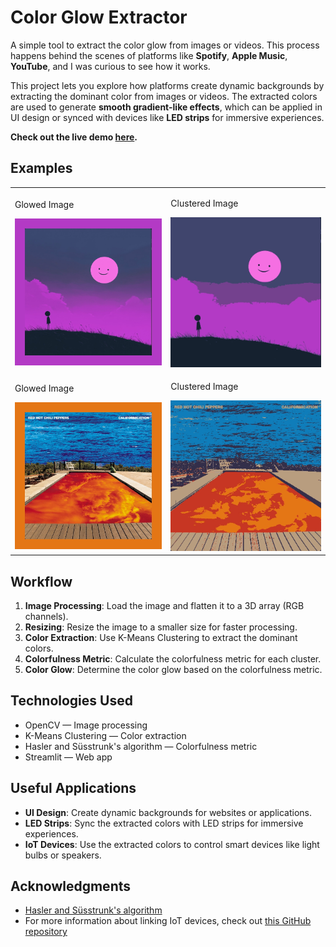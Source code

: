 # Color Glow Extractor

A simple tool to extract the color glow from images or videos. This process happens behind the scenes of platforms like **Spotify**, **Apple Music**, **YouTube**, and I was curious to see how it works.

This project lets you explore how platforms create dynamic backgrounds by extracting the dominant color from images or videos. The extracted colors are used to generate **smooth gradient-like effects**, which can be applied in UI design or synced with devices like **LED strips** for immersive experiences.

**Check out the live demo [here](https://glow-extractor.streamlit.app/).**

## Examples

<table>
  <tr>
    <td>
    <p>Glowed Image</p>
    <img src="img/bordered2.jpg" alt="Image 1" width="350"/></td>
    <td>
    <p>Clustered Image</p>
    <img src="img/clustered2.jpg" alt="Image 2" width="350"/></td>
  </tr>
  <tr>
    <td>
    <p>Glowed Image</p>
    <img src="img/bordered.jpg" alt="Image 3" width="350"/></td>
    <td>
    <p>Clustered Image</p>
    <img src="img/clustered.jpg" alt="Image 4" width="350"/></td>
  </tr>
</table>

## Workflow

1. **Image Processing**: Load the image and flatten it to a 3D array (RGB channels).
2. **Resizing**: Resize the image to a smaller size for faster processing.
3. **Color Extraction**: Use K-Means Clustering to extract the dominant colors.
4. **Colorfulness Metric**: Calculate the colorfulness metric for each cluster.
5. **Color Glow**: Determine the color glow based on the colorfulness metric.

## Technologies Used

- OpenCV — Image processing
- K-Means Clustering — Color extraction
- Hasler and Süsstrunk's algorithm — Colorfulness metric
- Streamlit — Web app

## Useful Applications

- **UI Design**: Create dynamic backgrounds for websites or applications.
- **LED Strips**: Sync the extracted colors with LED strips for immersive experiences.
- **IoT Devices**: Use the extracted colors to control smart devices like light bulbs or speakers.

## Acknowledgments

- [Hasler and Süsstrunk's algorithm](https://www.researchgate.net/publication/243135534_Measuring_Colourfulness_in_Natural_Images)
- For more information about linking IoT devices, check out [this GitHub repository](https://github.com/davidkrantz/Colorfy)
